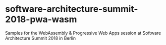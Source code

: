 # software-architecture-summit-2018-pwa-wasm
Samples for the WebAssembly &amp; Progressive Web Apps session at Software Architecture Summit 2018 in Berlin
